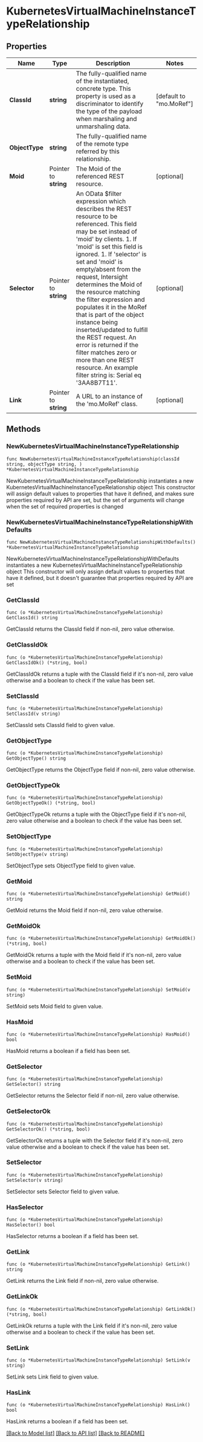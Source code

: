 # KubernetesVirtualMachineInstanceTypeRelationship

## Properties

Name | Type | Description | Notes
------------ | ------------- | ------------- | -------------
**ClassId** | **string** | The fully-qualified name of the instantiated, concrete type. This property is used as a discriminator to identify the type of the payload when marshaling and unmarshaling data. | [default to "mo.MoRef"]
**ObjectType** | **string** | The fully-qualified name of the remote type referred by this relationship. | 
**Moid** | Pointer to **string** | The Moid of the referenced REST resource. | [optional] 
**Selector** | Pointer to **string** | An OData $filter expression which describes the REST resource to be referenced. This field may be set instead of &#39;moid&#39; by clients. 1. If &#39;moid&#39; is set this field is ignored. 1. If &#39;selector&#39; is set and &#39;moid&#39; is empty/absent from the request, Intersight determines the Moid of the resource matching the filter expression and populates it in the MoRef that is part of the object instance being inserted/updated to fulfill the REST request. An error is returned if the filter matches zero or more than one REST resource. An example filter string is: Serial eq &#39;3AA8B7T11&#39;. | [optional] 
**Link** | Pointer to **string** | A URL to an instance of the &#39;mo.MoRef&#39; class. | [optional] 

## Methods

### NewKubernetesVirtualMachineInstanceTypeRelationship

`func NewKubernetesVirtualMachineInstanceTypeRelationship(classId string, objectType string, ) *KubernetesVirtualMachineInstanceTypeRelationship`

NewKubernetesVirtualMachineInstanceTypeRelationship instantiates a new KubernetesVirtualMachineInstanceTypeRelationship object
This constructor will assign default values to properties that have it defined,
and makes sure properties required by API are set, but the set of arguments
will change when the set of required properties is changed

### NewKubernetesVirtualMachineInstanceTypeRelationshipWithDefaults

`func NewKubernetesVirtualMachineInstanceTypeRelationshipWithDefaults() *KubernetesVirtualMachineInstanceTypeRelationship`

NewKubernetesVirtualMachineInstanceTypeRelationshipWithDefaults instantiates a new KubernetesVirtualMachineInstanceTypeRelationship object
This constructor will only assign default values to properties that have it defined,
but it doesn't guarantee that properties required by API are set

### GetClassId

`func (o *KubernetesVirtualMachineInstanceTypeRelationship) GetClassId() string`

GetClassId returns the ClassId field if non-nil, zero value otherwise.

### GetClassIdOk

`func (o *KubernetesVirtualMachineInstanceTypeRelationship) GetClassIdOk() (*string, bool)`

GetClassIdOk returns a tuple with the ClassId field if it's non-nil, zero value otherwise
and a boolean to check if the value has been set.

### SetClassId

`func (o *KubernetesVirtualMachineInstanceTypeRelationship) SetClassId(v string)`

SetClassId sets ClassId field to given value.


### GetObjectType

`func (o *KubernetesVirtualMachineInstanceTypeRelationship) GetObjectType() string`

GetObjectType returns the ObjectType field if non-nil, zero value otherwise.

### GetObjectTypeOk

`func (o *KubernetesVirtualMachineInstanceTypeRelationship) GetObjectTypeOk() (*string, bool)`

GetObjectTypeOk returns a tuple with the ObjectType field if it's non-nil, zero value otherwise
and a boolean to check if the value has been set.

### SetObjectType

`func (o *KubernetesVirtualMachineInstanceTypeRelationship) SetObjectType(v string)`

SetObjectType sets ObjectType field to given value.


### GetMoid

`func (o *KubernetesVirtualMachineInstanceTypeRelationship) GetMoid() string`

GetMoid returns the Moid field if non-nil, zero value otherwise.

### GetMoidOk

`func (o *KubernetesVirtualMachineInstanceTypeRelationship) GetMoidOk() (*string, bool)`

GetMoidOk returns a tuple with the Moid field if it's non-nil, zero value otherwise
and a boolean to check if the value has been set.

### SetMoid

`func (o *KubernetesVirtualMachineInstanceTypeRelationship) SetMoid(v string)`

SetMoid sets Moid field to given value.

### HasMoid

`func (o *KubernetesVirtualMachineInstanceTypeRelationship) HasMoid() bool`

HasMoid returns a boolean if a field has been set.

### GetSelector

`func (o *KubernetesVirtualMachineInstanceTypeRelationship) GetSelector() string`

GetSelector returns the Selector field if non-nil, zero value otherwise.

### GetSelectorOk

`func (o *KubernetesVirtualMachineInstanceTypeRelationship) GetSelectorOk() (*string, bool)`

GetSelectorOk returns a tuple with the Selector field if it's non-nil, zero value otherwise
and a boolean to check if the value has been set.

### SetSelector

`func (o *KubernetesVirtualMachineInstanceTypeRelationship) SetSelector(v string)`

SetSelector sets Selector field to given value.

### HasSelector

`func (o *KubernetesVirtualMachineInstanceTypeRelationship) HasSelector() bool`

HasSelector returns a boolean if a field has been set.

### GetLink

`func (o *KubernetesVirtualMachineInstanceTypeRelationship) GetLink() string`

GetLink returns the Link field if non-nil, zero value otherwise.

### GetLinkOk

`func (o *KubernetesVirtualMachineInstanceTypeRelationship) GetLinkOk() (*string, bool)`

GetLinkOk returns a tuple with the Link field if it's non-nil, zero value otherwise
and a boolean to check if the value has been set.

### SetLink

`func (o *KubernetesVirtualMachineInstanceTypeRelationship) SetLink(v string)`

SetLink sets Link field to given value.

### HasLink

`func (o *KubernetesVirtualMachineInstanceTypeRelationship) HasLink() bool`

HasLink returns a boolean if a field has been set.


[[Back to Model list]](../README.md#documentation-for-models) [[Back to API list]](../README.md#documentation-for-api-endpoints) [[Back to README]](../README.md)


